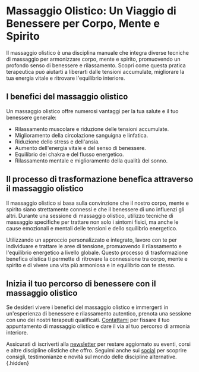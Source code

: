 # Massaggio Olistico: Un Viaggio di Benessere per Corpo, Mente e Spirito

Il massaggio olistico è una disciplina manuale che integra diverse tecniche di massaggio per armonizzare corpo, mente e spirito, promuovendo un profondo senso di benessere e rilassamento. Scopri come questa pratica terapeutica può aiutarti a liberarti dalle tensioni accumulate, migliorare la tua energia vitale e ritrovare l'equilibrio interiore.

## I benefici del massaggio olistico

Un massaggio olistico offre numerosi vantaggi per la tua salute e il tuo benessere generale:

- Rilassamento muscolare e riduzione delle tensioni accumulate.
- Miglioramento della circolazione sanguigna e linfatica.
- Riduzione dello stress e dell'ansia.
- Aumento dell'energia vitale e del senso di benessere.
- Equilibrio dei chakra e del flusso energetico.
- Rilassamento mentale e miglioramento della qualità del sonno.

## Il processo di trasformazione benefica attraverso il massaggio olistico

Il massaggio olistico si basa sulla convinzione che il nostro corpo, mente e spirito siano strettamente connessi e che il benessere di uno influenzi gli altri. Durante una sessione di massaggio olistico, utilizzo tecniche di massaggio specifiche per trattare non solo i sintomi fisici, ma anche le cause emozionali e mentali delle tensioni e dello squilibrio energetico.

Utilizzando un approccio personalizzato e integrato, lavoro con te per individuare e trattare le aree di tensione, promuovendo il rilassamento e l'equilibrio energetico a livello globale. Questo processo di trasformazione benefica olistica ti permette di ritrovare la connessione tra corpo, mente e spirito e di vivere una vita più armoniosa e in equilibrio con te stesso.

## Inizia il tuo percorso di benessere con il massaggio olistico

Se desideri vivere i benefici del massaggio olistico e immergerti in un'esperienza di benessere e rilassamento autentico, prenota una sessione con uno dei nostri terapeuti qualificati. [Contattami](/contatto) per fissare il tuo appuntamento di massaggio olistico e dare il via al tuo percorso di armonia interiore.

Assicurati di iscriverti alla [newsletter](link-iscrizione) per restare aggiornato su eventi, corsi e altre discipline olistiche che offro. Seguimi anche sui [social](link-social) per scoprire consigli, testimonianze e novità sul mondo delle discipline alternative.{.hidden}
